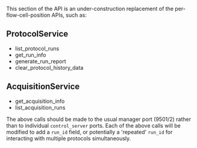 This section of the API is an under-construction replacement of the per-flow-cell-position APIs, such as:

## ProtocolService
* list_protocol_runs
* get_run_info
* generate_run_report
* clear_protocol_history_data

## AcquisitionService
* get_acquisition_info
* list_acquisition_runs

The above calls should be made to the usual manager port (9501/2) rather than to individual `control_server` ports.
Each of the above calls will be modified to add a `run_id` field, or potentially a 'repeated' `run_id` for interacting with multiple protocols simultaneously.
